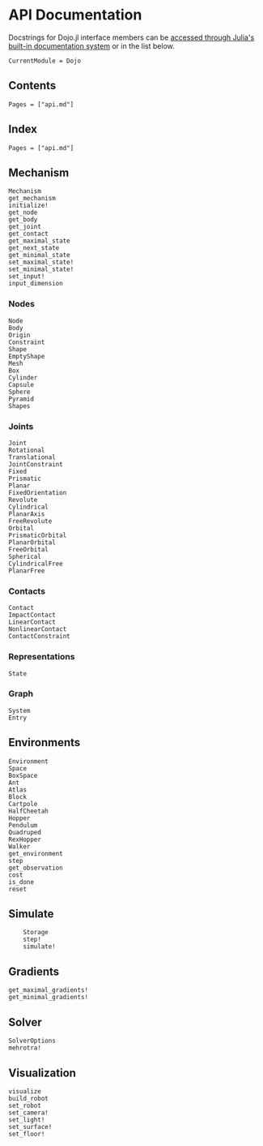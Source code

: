 # API Documentation

Docstrings for Dojo.jl interface members can be [accessed through Julia's built-in documentation system](https://docs.julialang.org/en/v1/manual/documentation/index.html#Accessing-Documentation-1) or in the list below.

```@meta
CurrentModule = Dojo
```

## Contents

```@contents
Pages = ["api.md"]
```

## Index

```@index
Pages = ["api.md"]
```

## Mechanism

```@docs
Mechanism
get_mechanism
initialize!
get_node
get_body
get_joint
get_contact
get_maximal_state
get_next_state
get_minimal_state
set_maximal_state!
set_minimal_state!
set_input!
input_dimension
```

### Nodes
```@docs
Node
Body
Origin
Constraint
Shape
EmptyShape
Mesh
Box
Cylinder
Capsule
Sphere
Pyramid
Shapes
```

### Joints
```@docs
Joint
Rotational
Translational
JointConstraint
Fixed
Prismatic
Planar
FixedOrientation
Revolute
Cylindrical
PlanarAxis
FreeRevolute
Orbital
PrismaticOrbital
PlanarOrbital
FreeOrbital
Spherical
CylindricalFree
PlanarFree
```

### Contacts
```@docs
Contact
ImpactContact
LinearContact
NonlinearContact
ContactConstraint
```

### Representations
```@docs
State
```

### Graph
```@docs
System
Entry
```

## Environments
```@docs
Environment
Space
BoxSpace
Ant
Atlas
Block
Cartpole
HalfCheetah
Hopper
Pendulum
Quadruped
RexHopper
Walker
get_environment
step
get_observation
cost
is_done
reset
```

## Simulate
```@docs
    Storage
    step!
    simulate!
```

## Gradients
```@docs
get_maximal_gradients!
get_minimal_gradients!
```

## Solver
```@docs
SolverOptions
mehrotra!
```

## Visualization
```@docs
visualize
build_robot
set_robot
set_camera!
set_light!
set_surface!
set_floor!
```

